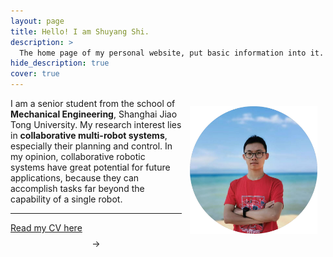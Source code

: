 ```yaml
---
layout: page
title: Hello! I am Shuyang Shi.
description: >
  The home page of my personal website, put basic information into it.
hide_description: true
cover: true
---
```

<img src="assets/icons/circle_head.png" style="zoom:26%; float:right; padding:50px;" />

I am a senior student from the school of **Mechanical Engineering**, Shanghai Jiao Tong University.
My research interest lies in **collaborative multi-robot systems**, especially their planning and
control.
In my opinion, collaborative robotic systems have great potential for future applications, because they can
accomplish tasks far beyond the capability of a single robot.

----

[Read my CV here](/files/CV_Shuyang_Shi.pdf) $$\rightarrow$$
